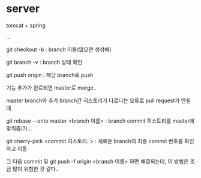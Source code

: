 # server



tomcat + spring 

...

git checkout -b <branch name> : branch 이동(없으면 생성해) 

git branch -v : branch 상태 확인 

git push origin <branch name> : 해당 branch로 push 

기능 추가가 완료되면 master로 merge.. 

master branch와 추가 branch간 히스토리가 다르다는 오류로 pull request가 안될때 

git rebase --onto master <branch 이름> : branch commit 히스토리를 master에 맞춰줌(?)... 

git cherry-pick <commit 히스토리..> : 새로운 branch의 최종 commit 번호를 확인하고 이동 

그 다음 commit 및 git push -f origin <branch 이름> 하면 해결되는데, 이 방법은 조금 많이 위험한 것 같다.. 


